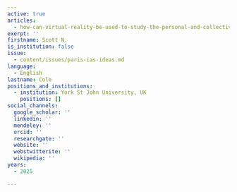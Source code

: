 ```yaml
---
active: true
articles:
  - how-can-virtual-reality-be-used-to-study-the-personal-and-collective-future
exerpt: ''
firstname: Scott N.
is_institution: false
issue:
  - content/issues/paris-ias-ideas.md
language:
  - English
lastname: Cole
positions_and_institutions:
  - institution: York St John University, UK
    positions: []
social_channels:
  google_scholar: ''
  linkedin: ''
  mendeley: ''
  orcid: ''
  researchgate: ''
  website: ''
  webstwitterite: ''
  wikipedia: ''
years:
  - 2025

---
```

